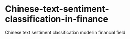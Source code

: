 # Chinese-text-sentiment-classification-in-finance
Chinese text sentiment classification model in financial field
